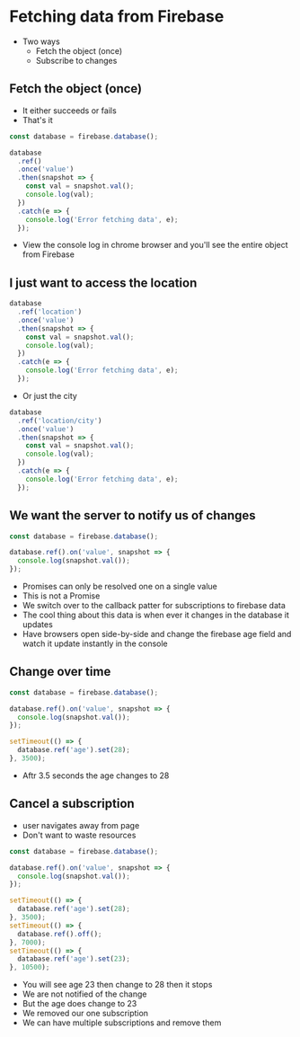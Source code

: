# Fetching data from Firebase
* Two ways
    - Fetch the object (once)
    - Subscribe to changes

## Fetch the object (once)
* It either succeeds or fails
* That's it

```js
const database = firebase.database();

database
  .ref()
  .once('value')
  .then(snapshot => {
    const val = snapshot.val();
    console.log(val);
  })
  .catch(e => {
    console.log('Error fetching data', e);
  });
```

* View the console log in chrome browser and you'll see the entire object from Firebase

## I just want to access the location
```js
database
  .ref('location')
  .once('value')
  .then(snapshot => {
    const val = snapshot.val();
    console.log(val);
  })
  .catch(e => {
    console.log('Error fetching data', e);
  });
```

* Or just the city

```js
database
  .ref('location/city')
  .once('value')
  .then(snapshot => {
    const val = snapshot.val();
    console.log(val);
  })
  .catch(e => {
    console.log('Error fetching data', e);
  });
```

## We want the server to notify us of changes
```js
const database = firebase.database();

database.ref().on('value', snapshot => {
  console.log(snapshot.val());
});
```

* Promises can only be resolved one on a single value
* This is not a Promise
* We switch over to the callback patter for subscriptions to firebase data
* The cool thing about this data is when ever it changes in the database it updates
* Have browsers open side-by-side and change the firebase age field and watch it update instantly in the console

## Change over time
```js
const database = firebase.database();

database.ref().on('value', snapshot => {
  console.log(snapshot.val());
});

setTimeout(() => {
  database.ref('age').set(28);
}, 3500);
```

* Aftr 3.5 seconds the age changes to 28

## Cancel a subscription
* user navigates away from page
* Don't want to waste resources

```js
const database = firebase.database();

database.ref().on('value', snapshot => {
  console.log(snapshot.val());
});

setTimeout(() => {
  database.ref('age').set(28);
}, 3500);
setTimeout(() => {
  database.ref().off();
}, 7000);
setTimeout(() => {
  database.ref('age').set(23);
}, 10500);
```

* You will see age 23 then change to 28 then it stops
* We are not notified of the change
* But the age does change to 23
* We removed our one subscription
* We can have multiple subscriptions and remove them
